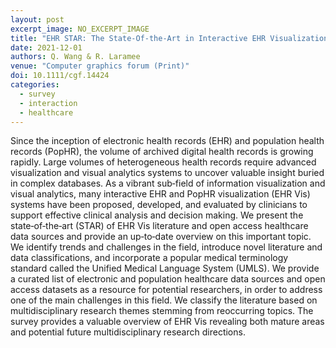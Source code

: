 ```yaml
---
layout: post
excerpt_image: NO_EXCERPT_IMAGE
title: "EHR STAR: The State‐Of‐the‐Art in Interactive EHR Visualization"
date: 2021-12-01
authors: Q. Wang & R. Laramee
venue: "Computer graphics forum (Print)"
doi: 10.1111/cgf.14424
categories:
  - survey
  - interaction
  - healthcare
---
```

Since the inception of electronic health records (EHR) and population health records (PopHR), the volume of archived digital health records is growing rapidly. Large volumes of heterogeneous health records require advanced visualization and visual analytics systems to uncover valuable insight buried in complex databases. As a vibrant sub‐field of information visualization and visual analytics, many interactive EHR and PopHR visualization (EHR Vis) systems have been proposed, developed, and evaluated by clinicians to support effective clinical analysis and decision making. We present the state‐of‐the‐art (STAR) of EHR Vis literature and open access healthcare data sources and provide an up‐to‐date overview on this important topic. We identify trends and challenges in the field, introduce novel literature and data classifications, and incorporate a popular medical terminology standard called the Unified Medical Language System (UMLS). We provide a curated list of electronic and population healthcare data sources and open access datasets as a resource for potential researchers, in order to address one of the main challenges in this field. We classify the literature based on multidisciplinary research themes stemming from reoccurring topics. The survey provides a valuable overview of EHR Vis revealing both mature areas and potential future multidisciplinary research directions.
